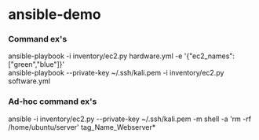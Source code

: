 # ansible-demo


### Command ex's
ansible-playbook -i inventory/ec2.py hardware.yml -e '{"ec2_names": ["green","blue"]}'
<br>ansible-playbook --private-key ~/.ssh/kali.pem -i inventory/ec2.py software.yml

### Ad-hoc command ex's
ansible -i inventory/ec2.py --private-key ~/.ssh/kali.pem -m shell -a 'rm -rf /home/ubuntu/server' tag_Name_Webserver*
